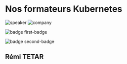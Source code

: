 <!-- .slide: class="speaker-slide" -->

# Nos formateurs Kubernetes

![speaker](./assets/images/remi.jpg)
![company](./assets/images/logo-sfeir-blanc.png)

![badge first-badge](./assets/images/certif-cloud-architect.png)

![badge second-badge](./assets/images/certif-terraform-associate.png)

<h2> Rémi <span>TETAR</span></h2>
<!-- .element: class="icon-rule icon-first" -->

